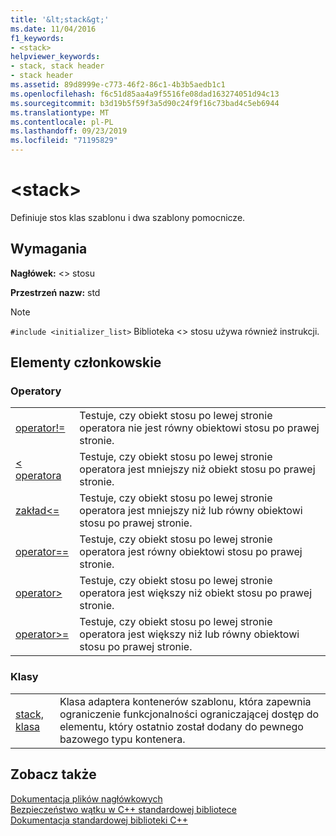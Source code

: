 ```yaml
---
title: '&lt;stack&gt;'
ms.date: 11/04/2016
f1_keywords:
- <stack>
helpviewer_keywords:
- stack, stack header
- stack header
ms.assetid: 89d8999e-c773-46f2-86c1-4b3b5aedb1c1
ms.openlocfilehash: f6c51d85aa4a9f5516fe08dad163274051d94c13
ms.sourcegitcommit: b3d19b5f59f3a5d90c24f9f16c73bad4c5eb6944
ms.translationtype: MT
ms.contentlocale: pl-PL
ms.lasthandoff: 09/23/2019
ms.locfileid: "71195829"
---
```

# <a name="ltstackgt"></a>&lt;stack&gt;

Definiuje stos klas szablonu i dwa szablony pomocnicze.

## <a name="requirements"></a>Wymagania

**Nagłówek:** \<> stosu

**Przestrzeń nazw:** std

> [!NOTE]
> `#include <initializer_list>` Biblioteka \<> stosu używa również instrukcji.

## <a name="members"></a>Elementy członkowskie

### <a name="operators"></a>Operatory

|||
|-|-|
|[operator!=](../standard-library/stack-operators.md#op_neq)|Testuje, czy obiekt stosu po lewej stronie operatora nie jest równy obiektowi stosu po prawej stronie.|
|[< operatora](../standard-library/stack-operators.md#op_lt)|Testuje, czy obiekt stosu po lewej stronie operatora jest mniejszy niż obiekt stosu po prawej stronie.|
|[zakład\<=](../standard-library/stack-operators.md#op_lt_eq)|Testuje, czy obiekt stosu po lewej stronie operatora jest mniejszy niż lub równy obiektowi stosu po prawej stronie.|
|[operator==](../standard-library/stack-operators.md#op_eq_eq)|Testuje, czy obiekt stosu po lewej stronie operatora jest równy obiektowi stosu po prawej stronie.|
|[operator>](../standard-library/stack-operators.md#op_gt)|Testuje, czy obiekt stosu po lewej stronie operatora jest większy niż obiekt stosu po prawej stronie.|
|[operator>=](../standard-library/stack-operators.md#op_gt_eq)|Testuje, czy obiekt stosu po lewej stronie operatora jest większy niż lub równy obiektowi stosu po prawej stronie.|

### <a name="classes"></a>Klasy

|||
|-|-|
|[stack, klasa](../standard-library/stack-class.md)|Klasa adaptera kontenerów szablonu, która zapewnia ograniczenie funkcjonalności ograniczającej dostęp do elementu, który ostatnio został dodany do pewnego bazowego typu kontenera.|

## <a name="see-also"></a>Zobacz także

[Dokumentacja plików nagłówkowych](../standard-library/cpp-standard-library-header-files.md)\
[Bezpieczeństwo wątku w C++ standardowej bibliotece](../standard-library/thread-safety-in-the-cpp-standard-library.md)\
[Dokumentacja standardowej biblioteki C++](../standard-library/cpp-standard-library-reference.md)
